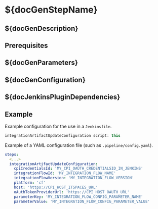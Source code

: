# ${docGenStepName}

## ${docGenDescription}

## Prerequisites

## ${docGenParameters}

## ${docGenConfiguration}

## ${docJenkinsPluginDependencies}

## Example

Example configuration for the use in a `Jenkinsfile`.

```groovy
integrationArtifactUpdateConfiguration script: this
```

Example of a YAML configuration file (such as `.pipeline/config.yaml`).

```yaml
steps:
  <...>
  integrationArtifactUpdateConfiguration:
    cpiCredentialsId: 'MY_CPI_OAUTH_CREDENTIALSID_IN_JENKINS'
    integrationFlowId: 'MY_INTEGRATION_FLOW_NAME'
    integrationFlowVersion: 'MY_INTEGRATION_FLOW_VERSION'
    platform: 'cf'
    host: 'https://CPI_HOST_ITSPACES_URL'
    oAuthTokenProviderUrl: 'https://CPI_HOST_OAUTH_URL'
    parameterKey: 'MY_INTEGRATION_FLOW_CONFIG_PARAMETER_NAME'
    parameterValue: 'MY_INTEGRATION_FLOW_CONFIG_PARAMETER_VALUE'
```
